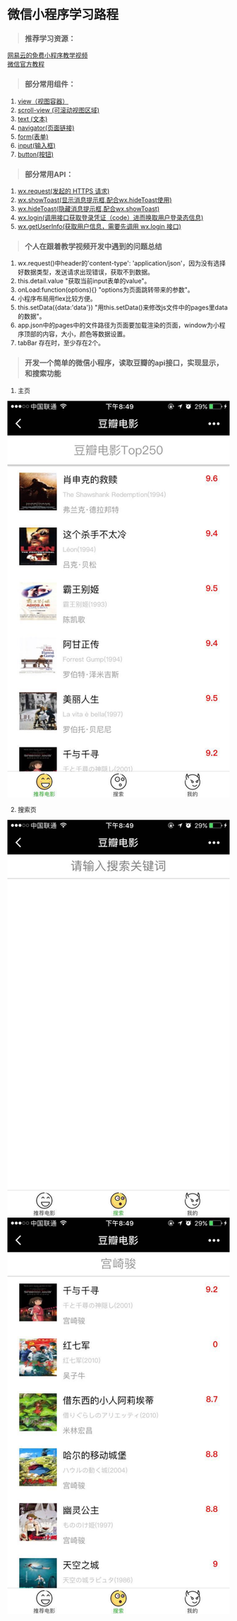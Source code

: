  
# 微信小程序学习路程
>### 推荐学习资源：
[网易云的免费小程序教学视频](http://study.163.com/course/courseMain.htm?courseId=1003283028)  
[微信官方教程](https://mp.weixin.qq.com/debug/wxadoc/dev/component/label.html)
>### 部分常用组件：
1. [view（视图容器）](https://mp.weixin.qq.com/debug/wxadoc/dev/component/view.html)
2. [scroll-view (可滚动视图区域)](https://mp.weixin.qq.com/debug/wxadoc/dev/component/scroll-view.html)
3. [text (文本)](https://mp.weixin.qq.com/debug/wxadoc/dev/component/text.html)
4. [navigator(页面链接)](https://mp.weixin.qq.com/debug/wxadoc/dev/component/navigator.html)
5. [form(表单)](https://mp.weixin.qq.com/debug/wxadoc/dev/component/form.html)
6. [input(输入框)](https://mp.weixin.qq.com/debug/wxadoc/dev/component/input.html)
7. [button(按钮)](https://mp.weixin.qq.com/debug/wxadoc/dev/component/button.html)

>### 部分常用API：
1. [wx.request(发起的 HTTPS 请求)](https://mp.weixin.qq.com/debug/wxadoc/dev/api/network-request.html#wxrequestobject)
2. [wx.showToast(显示消息提示框,配合wx.hideToast使用)](https://mp.weixin.qq.com/debug/wxadoc/dev/api/api-react.html#wxshowtoastobject)
3. [wx.hideToast(隐藏消息提示框,配合wx.showToast)](https://mp.weixin.qq.com/debug/wxadoc/dev/api/api-react.html#wxhidetoast)
4. [wx.login(调用接口获取登录凭证（code）进而换取用户登录态信息)](https://mp.weixin.qq.com/debug/wxadoc/dev/api/api-login.html#wxloginobject)
5. [wx.getUserInfo(获取用户信息，需要先调用 wx.login 接口)](https://mp.weixin.qq.com/debug/wxadoc/dev/api/open.html#wxgetuserinfoobject)


>### 个人在跟着教学视频开发中遇到的问题总结
1. wx.request()中header的'content-type': 'application/json'，因为没有选择好数据类型，发送请求出现错误，获取不到数据。
2. this.detail.value "获取当前input表单的value"。
3. onLoad:function(options){} "options为页面跳转带来的参数"。
4. 小程序布局用flex比较方便。
5. this.setData({data:'data'}) "用this.setData()来修改js文件中的pages里data的数据"。
6. app.json中的pages中的文件路径为页面要加载渲染的页面，window为小程序顶部的内容，大小，颜色等数据设置。
7. tabBar 存在时，至少存在2个。

>### 开发一个简单的微信小程序，读取豆瓣的api接口，实现显示，和搜索功能

1. 主页

![主页](/source/img1.jpg)

2. 搜索页

![搜索前](/source/img2.jpg)
![搜索后](/source/img3.jpg)
